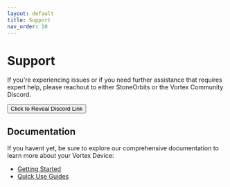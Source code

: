 ```yaml
---
layout: default
title: Support
nav_order: 10
---
```


# Support

If you're experiencing issues or if you need further assistance that requires expert help, please reachout to either StoneOrbits or the Vortex Community Discord.

<div id="reveal-section">
  <button onclick="revealLink()">Click to Reveal Discord Link</button>
</div>

<div id="discord-link" style="display:none; margin-top: 20px;"></div>


## Documentation

If you havent yet, be sure to explore our comprehensive documentation to learn more about your Vortex Device:

- [Getting Started](getting_started.html)
- [Quick Use Guides](quick_use_guides.html)

<script src="https://cdnjs.cloudflare.com/ajax/libs/crypto-js/4.1.1/crypto-js.min.js"></script>
<script>
  document.addEventListener("DOMContentLoaded", function () {
    const encrypted = "U2FsdGVkX19f8pJkC6AZMmEYpWEgSnjc6K3+tZz9DwY="; // AES-encrypted https://discord.gg/4R9at8S8Sn
    const key = "vortex"; // encryption key

    function revealLink() {
      try {
        const decrypted = CryptoJS.AES.decrypt(encrypted, key).toString(CryptoJS.enc.Utf8);
        if (!decrypted.startsWith("http")) throw "Invalid decryption";
        document.getElementById("discord-link").innerHTML = `<a href="${decrypted}" target="_blank">${decrypted}</a>`;
        document.getElementById("discord-link").style.display = "block";
        document.getElementById("reveal-section").style.display = "none";
      } catch (e) {
        document.getElementById("discord-link").innerHTML = "<span style='color:red;'>Error decrypting link.</span>";
        document.getElementById("discord-link").style.display = "block";
      }
    }

    document.getElementById("reveal-button").addEventListener("click", revealLink);
  });
</script>
